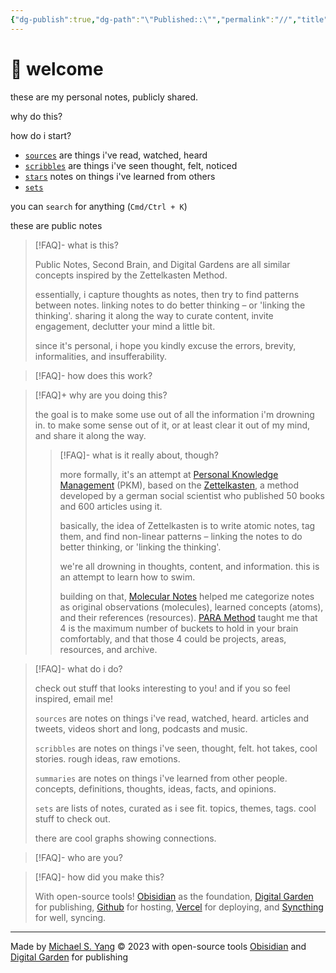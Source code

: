 ```yaml
---
{"dg-publish":true,"dg-path":"\"Published::\"","permalink":"//","title":"👋","tags":["#pkm","gardenEntry"],"created":"2023-12-15T22:14:39.568-08:00","updated":"2024-01-04T19:30:35.632-08:00"}
---
```



# 👋 welcome

these are my personal notes, publicly shared.





why do this?

how do i start?


- [`sources`]([[Garden/stream/pn-sources\|pn-sources]]) are things i've read, watched, heard
- [`scribbles`]([[Garden/stream/pn-scribbles\|pn-scribbles]]) are things i've seen thought, felt, noticed 
- [`stars`]([[Garden/stream/pn-stars\|pn-stars]]) notes on things i've learned from others
- [`sets`]([[pn-sets\|pn-sets]])


you can `search` for anything (`Cmd/Ctrl + K`)


these are public notes

> [!FAQ]- what is this?
> 
> Public Notes, Second Brain, and Digital Gardens are all similar concepts inspired by the Zettelkasten Method.
> 
> essentially, i capture thoughts as notes, then try to find patterns between notes. linking notes to do better thinking – or 'linking the thinking'. sharing it along the way to curate content, invite engagement, declutter your mind a little bit. 
> 
> since it's personal, i hope you kindly excuse the errors, brevity, informalities, and insufferability.
>  

> [!FAQ]- how does this work?
> 

> [!FAQ]+ why are you doing this?
> 
> the goal is to make some use out of all the information i'm drowning
in. to make some sense out of it, or at least clear it out of my
mind, and share it along the way.
> 
> > [!FAQ]- what is it really about, though?
> > 
> > more formally, it's an attempt at [Personal Knowledge Management](https://en.wikipedia.org/wiki/Personal_knowledge_management) (PKM), based on the [Zettelkasten](https://zettelkasten.de/introduction/#a-zettelkasten-is-a-personal-tool-for-thinking-and-writing), a method developed by a german social scientist who published 50 books and 600 articles using it.
> > 
> > basically, the idea of Zettelkasten is to write atomic notes, tag them, and find non-linear patterns – linking the notes to do better thinking, or 'linking the thinking'.
> > 
> > we're all drowning in thoughts, content, and information. this is an attempt to learn how to swim.
> > 
> > building on that, [Molecular Notes](https://reasonabledeviations.com/2022/04/18/molecular-notes-part-1/) helped me categorize notes as original observations (molecules), learned concepts (atoms), and their references (resources). [PARA Method](https://fortelabs.com/blog/para/) taught me that 4 is the maximum number of buckets to hold in your brain comfortably, and that those 4 could be projects, areas, resources, and archive.
> > 

>[!FAQ]- what do i do?
>
> check out stuff that looks interesting to you! and if you so feel inspired, email me!
> 
>`sources` are notes on things i've read, watched, heard.
>articles and tweets, videos short and long, podcasts and music.
>
>`scribbles` are notes on things i've seen, thought, felt.
>hot takes, cool stories. rough ideas, raw emotions.
>
>`summaries` are notes on things i've learned from other people.
> concepts, definitions, thoughts, ideas, facts, and opinions.
> 
> `sets` are lists of notes, curated as i see fit.
> topics, themes, tags. cool stuff to check out.
> 
> there are cool graphs showing connections.

>[!FAQ]- who are you?
>

> [!FAQ]- how did you make this?
> 
> With open-source tools! [Obisidian](https://obsidian.md) as the foundation, [Digital Garden](https://dg-docs.ole.dev/) for publishing, [Github](https://github.com/michaelsyang) for hosting, [Vercel](https://vercel.app) for deploying, and [Syncthing](https://syncthing.net/) for well, syncing.


---

Made by <a href="https://michaelsyang.com">Michael S. Yang</a> © 2023
with open-source tools [Obisidian](https://obsidian.md) and [Digital Garden](https://dg-docs.ole.dev/) for publishing